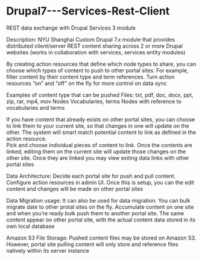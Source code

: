 # Drupal7---Services-Rest-Client
REST data exchange with Drupal Services 3 module

Description:
NYU Shanghai Custom Drupal 7.x module that provides distributed client/server REST content sharing across 2 or more Drupal websites (works in collaboration with services, services entity modules)

By creating action resources that define which node types to share, you can choose which types of content to push to other portal sites.  For example, filter content by their content type and term references.  Turn action resources “on” and “off” on the fly for more control on data sync

Examples of content type that can be pushed
Files: txt, pdf, doc, docx, ppt, zip, rar, mp4, mov
Nodes
Vocabularies, terms
Nodes with reference to vocabularies and terms

If you have content that already exists on other portal sites, you can choose to link them to your current site, so that changes in one will update on the other.  The system will smart match potential content to link as defined in the action resource.  
Pick and choose individual pieces of content to link. Once the contents are linked, editing them on the current site will update those changes on the other site.  Once they are linked you may view exiting data links with other portal sites

Data Architecture:
Decide each portal site for push and pull content.  Configure action resources in admin UI.  Once this is setup, you can the edit content and changes will be made on other portal sites

Data Migration usage:
It can also be used for data migration.  You can bulk migrate date to other protal sites on the fly.  Accumulate content on one site and when you’re ready bulk push them to another portal site.  The same content appear on other portal site, with the actual content data stored in its own local database

Amazon S3 File Storage:
Pushed content files may be stored on Amazon S3.  However, portal site pulling content will only store and reference files natively within its server instance
